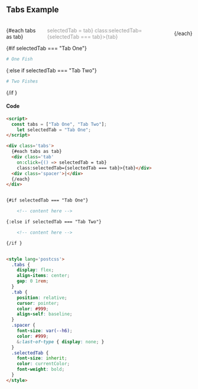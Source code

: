 <script>
  const tabs = ["Tab One", "Tab Two"];
	let selectedTab = "Tab One";
</script>

## Tabs Example

<br>

<div class='tabs'>
  {#each tabs as tab}
  <div class='tab' 
    on:click={() => selectedTab = tab}
    class:selectedTab={selectedTab === tab}>{tab}</div>
  <div class='spacer'>|</div>
  {/each}
</div>

{#if selectedTab === "Tab One"}
``` bash
# One Fish
```
{:else if selectedTab === "Tab Two"}
``` bash
# Two Fishes
```
{/if }



#### Code

``` html
<script>
  const tabs = ["Tab One", "Tab Two"];
	let selectedTab = "Tab One";
</script>

<div class='tabs'>
  {#each tabs as tab}
  <div class='tab' 
    on:click={() => selectedTab = tab}
    class:selectedTab={selectedTab === tab}>{tab}</div>
  <div class='spacer'>|</div>
  {/each}
</div>


{#if selectedTab === "Tab One"}

    <!-- content here -->

{:else if selectedTab === "Tab Two"}

    <!-- content here -->

{/if }


<style lang='postcss'>
  .tabs {
    display: flex;
    align-items: center;
    gap: 0 1rem;
  }
  .tab {
    position: relative;
    cursor: pointer;
    color: #999;
    align-self: baseline;
  }
  .spacer {
    font-size: var(--h6);
    color: #999;
    &:last-of-type { display: none; }
  }
  .selectedTab {
    font-size: inherit;
    color: currentColor;
    font-weight: bold;
  }
</style>
```

<br>



<style lang='postcss'>
  .tabs {
    display: flex;
    align-items: center;
    gap: 0 1rem;
  }
  .tab {
    position: relative;
    cursor: pointer;
    color: #999;
    align-self: baseline;
  }
  .spacer {
    font-size: var(--h6);
    color: #999;
    &:last-of-type { display: none; }
  }
  .selectedTab {
    font-size: inherit;
    color: currentColor;
    font-weight: bold;
  }
</style>